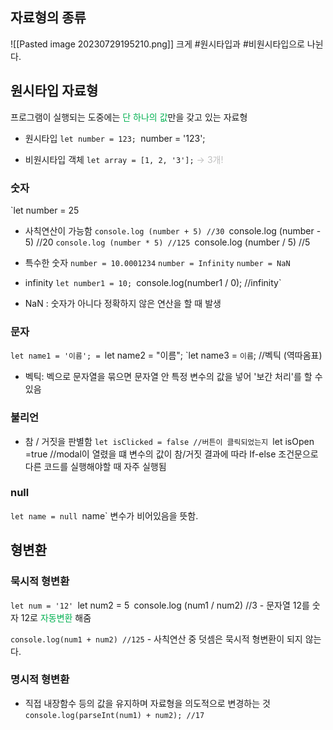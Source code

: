 ## 자료형의 종류
![[Pasted image 20230729195210.png]]
크게 #원시타입과 #비원시타입으로 나뉜다.

## 원시타입 자료형
프로그램이 실행되는 도중에는 <font color="#00b050">단 하나의 값</font>만을 갖고 있는 자료형

- 원시타입
	`let number = 123;
	`number = '123';

- 비원시타입 객체
	`let array = [1, 2, '3'];` <font color="#bfbfbf">→ 3개!</font>


### 숫자
`let number = 25

- 사칙연산이 가능함
`console.log (number + 5) //30
`console.log (number - 5) //20
`console.log (number * 5) //125
`console.log (number / 5) //5

- 특수한 숫자
`number = 10.0001234`
`number = Infinity`
`number = NaN`

- infinity
	`let number1 = 10;
	`console.log(number1 / 0); //infinity`

- NaN : 숫자가 아니다
	정확하지 않은 연산을 할 때 발생


### 문자
`let name1 = '이름'; = `let name2 = "이름";
`let name3 = ``이름``; //벡틱 (역따옴표)

- 벡틱: 벡으로 문자열을 묶으면 문자열 안 특정 변수의 값을 넣어 '보간 처리'를 할 수 있음


### 불리언
- 참 / 거짓을 판별함
`let isClicked = false //버튼이 클릭되었는지
`let isOpen =true //modal이 열렸을 떄 
변수의 값이 참/거짓 결과에 따라 If-else 조건문으로 다른 코드를 실행해야할 때 자주 실행됨

### null
`let name = null
`name`  변수가 비어있음을 뜻함.


## 형변환

### 묵시적 형변환
`let num = '12'
`let num2 = 5`
`console.log (num1 / num2) //3
	- 문자열 12를 숫자 12로 <font color="#00b050">자동변환</font> 해줌

`console.log(num1 + num2) //125` 
	- 사칙연산 중 덧셈은 묵시적 형변환이 되지 않는다.

### 명시적 형변환
- 직접 내장함수 등의 값을 유지하며 자료형을 의도적으로 변경하는 것
`console.log(parseInt(num1) + num2); //17`
